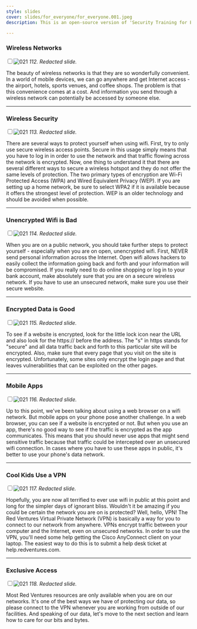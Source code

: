 ```yaml
---
style: slides
cover: slides/for_everyone/for_everyone.001.jpeg
description: This is an open-source version of 'Security Training for Everyone', Red Ventures' internal employee security training, given to all Red Ventures employees as part of our annual security training program.

---
```


### Wireless Networks

<input type="checkbox" id="021" /><label for="021">![021](../slides/redacted.jpeg)</label>
_112. Redacted slide._

The beauty of wireless networks is that they are so wonderfully convenient. In a world of mobile devices, we can go anywhere and get Internet access - the airport, hotels, sports venues, and coffee shops. The problem is that this convenience comes at a cost. And information you send through a wireless network can potentially be accessed by someone else.


---

### Wireless Security

<input type="checkbox" id="021" /><label for="021">![021](../slides/redacted.jpeg)</label>
_113. Redacted slide._

There are several ways to protect yourself when using wifi. First, try to only use secure wireless access points. Secure in this usage simply means that you have to log in in order to use the network and that traffic flowing across the network is encrypted. Now, one thing to understand it that there are several different ways to secure a wireless hotspot and they do not offer the same levels of protection. The two primary types of encryption are Wi-Fi Protected Access (WPA) and Wired Equivalent Privacy (WEP). If you are setting up a home network, be sure to select WPA2 if it is available because it offers the strongest level of protection. WEP is an older technology and should be avoided when possible.

---

### Unencrypted Wifi is Bad

<input type="checkbox" id="021" /><label for="021">![021](../slides/redacted.jpeg)</label>
_114. Redacted slide._

When you are on a public network, you should take further steps to protect yourself - especially when you are on open, unencrypted wifi. First, NEVER send personal information across the Internet. Open wifi allows hackers to easily collect the information going back and forth and your information will be compromised. If you really need to do online shopping or log in to your bank account, make absolutely sure that you are on a secure wireless network. If you have to use an unsecured network, make sure you use their secure website.

---

### Encrypted Data is Good

<input type="checkbox" id="021" /><label for="021">![021](../slides/redacted.jpeg)</label>
_115. Redacted slide._

To see if a website is encrypted, look for the little lock icon near the URL and also look for the https:// before the address. The "s" in https stands for "secure" and all data traffic back and forth to this particular site will be encrypted. Also, make sure that every page that you visit on the site is encrypted. Unfortunately, some sites only encrypt the login page and that leaves vulnerabilities that can be exploited on the other pages.

---

### Mobile Apps

<input type="checkbox" id="021" /><label for="021">![021](../slides/redacted.jpeg)</label>
_116. Redacted slide._

Up to this point, we've been talking about using a web browser on a wifi network. But mobile apps on your phone pose another challenge. In a web browser, you can see if a website is encrypted or not. But when you use an app, there's no good way to see if the traffic is encrypted as the app communicates. This means that you should never use apps that might send sensitive traffic because that traffic could be intercepted over an unsecured wifi connection. In cases where you have to use these apps in public, it's better to use your phone's data network.

---

### Cool Kids Use a VPN

<input type="checkbox" id="021" /><label for="021">![021](../slides/redacted.jpeg)</label>
_117. Redacted slide._

Hopefully, you are now all terrified to ever use wifi in public at this point and long for the simpler days of ignorant bliss. Wouldn't it be amazing if you could be certain the network you are on is protected? Well, hello, VPN! The Red Ventures Virtual Private Network (VPN) is basically a way for you to connect to our network from anywhere. VPNs encrypt traffic between your computer and the Internet, even on unsecured networks. In order to use the VPN, you'll need some help getting the Cisco AnyConnect client on your laptop. The easiest way to do this is to submit a help desk ticket at help.redventures.com.

---

### Exclusive Access

<input type="checkbox" id="021" /><label for="021">![021](../slides/redacted.jpeg)</label>
_118. Redacted slide._

Most Red Ventures resources are only available when you are on our networks. It's one of the best ways we have of protecting our data, so please connect to the VPN whenever you are working from outside of our facilities. And speaking of our data, let's move to the next section and learn how to care for our bits and bytes.

